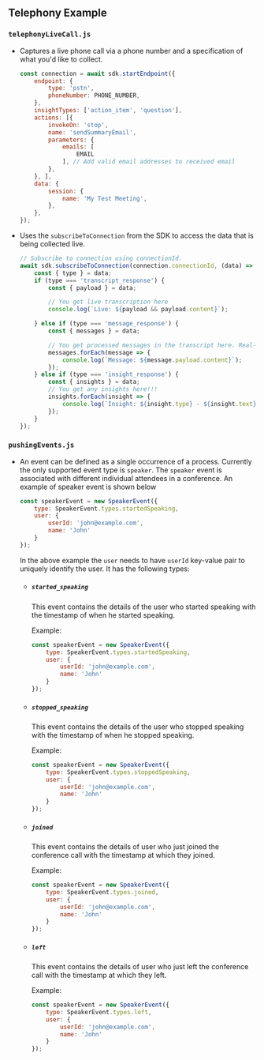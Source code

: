 ## Telephony Example

### `telephonyLiveCall.js`

* Captures a live phone call via a phone number and a specification of what you'd like to collect.

    ```js
    const connection = await sdk.startEndpoint({
        endpoint: {
            type: 'pstn',
            phoneNumber: PHONE_NUMBER,
        },
        insightTypes: ['action_item', 'question'],
        actions: [{
            invokeOn: 'stop',
            name: 'sendSummaryEmail',
            parameters: {
                emails: [
                    EMAIL
                ], // Add valid email addresses to received email
            },
        }, ],
        data: {
            session: {
                name: 'My Test Meeting',
            },
        },
    });
    ```

* Uses the `subscribeToConnection` from the SDK to access the data that is being collected live.
    ```js
    // Subscribe to connection using connectionId.
    await sdk.subscribeToConnection(connection.connectionId, (data) => {
        const { type } = data;
        if (type === 'transcript_response') {
            const { payload } = data;

            // You get live transcription here
            console.log(`Live: ${payload && payload.content}`);

        } else if (type === 'message_response') {
            const { messages } = data;

            // You get processed messages in the transcript here. Real-time but not live.
            messages.forEach(message => {
                console.log(`Message: ${message.payload.content}`);
            });
        } else if (type === 'insight_response') {
            const { insights } = data;
            // You get any insights here!!!
            insights.forEach(insight => {
                console.log(`Insight: ${insight.type} - ${insight.text}`);
            });
        }
    });
    ```

### `pushingEvents.js`

* An event can be defined as a single occurrence of a process. Currently the only supported event type is `speaker`. The `speaker` event is associated with different individual attendees in a conference. An example of speaker event is shown below

    ```js
    const speakerEvent = new SpeakerEvent({
        type: SpeakerEvent.types.startedSpeaking,
        user: {
            userId: 'john@example.com',
            name: 'John'
        }
    });
    ```

    In the above example the `user` needs to have `userId` key-value pair to uniquely identify the user.  It has the following types:
    * ##### `started_speaking`
        This event contains the details of the user who started speaking with the timestamp of when he started speaking.
        
        Example:
        ```js
        const speakerEvent = new SpeakerEvent({
            type: SpeakerEvent.types.startedSpeaking,
            user: {
                userId: 'john@example.com',
                name: 'John'
            }
        });        
        ```
    * ##### `stopped_speaking`
        This event contains the details of the user who stopped speaking with the timestamp of when he stopped speaking.
        
        Example:
        ```js
        const speakerEvent = new SpeakerEvent({
            type: SpeakerEvent.types.stoppedSpeaking,
            user: {
                userId: 'john@example.com',
                name: 'John'
            }
        }); 
        ```
    * ##### `joined`
        This event contains the details of user who just joined the conference call with the timestamp at which they joined.
        
        Example:
        ```js
        const speakerEvent = new SpeakerEvent({
            type: SpeakerEvent.types.joined,
            user: {
                userId: 'john@example.com',
                name: 'John'
            }
        });
        ```
    * ##### `left`
        This event contains the details of user who just left the conference call with the timestamp at which they left.
        
        Example:
        ```js
        const speakerEvent = new SpeakerEvent({
            type: SpeakerEvent.types.left,
            user: {
                userId: 'john@example.com',
                name: 'John'
            }
        });
        ```